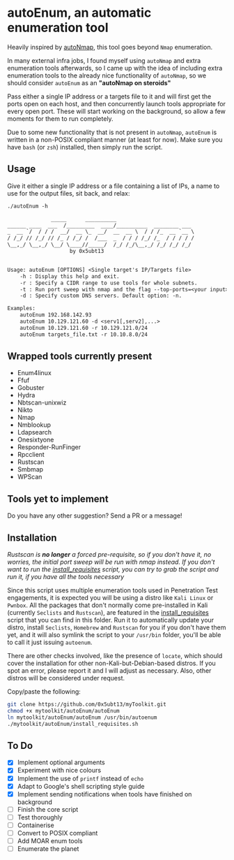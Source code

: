 # autoEnum, an automatic enumeration tool

Heavily inspired by [autoNmap](../autoNmap/README.md), this tool goes beyond `Nmap` enumeration.

In many external infra jobs, I found myself using `autoNmap` and extra enumeration tools afterwards, so I came up with the idea of including extra enumeration tools to the already nice functionality of `autoNmap`, so we should consider `autoEnum` as an **"autoNmap on steroids"**

Pass either a single IP address or a targets file to it and will first get the ports open on each host, and then concurrently launch tools appropriate for every open port. These will start working on the background, so allow a few moments for them to run completely.

Due to some new functionality that is not present in `autoNmap`, `autoEnum` is written in a non-POSIX compliant manner (at least for now). Make sure you have `bash` (or `zsh`) installed, then simply run the script.

## Usage

Give it either a single IP address or a file containing a list of IPs, a name to use for the output files, sit back, and relax:

~~~txt
./autoEnum -h

              _____      __________                         
______ ____  ___  /_________  ____/__________  ________ ___ 
_  __ `/  / / /  __/  __ \_  __/  __  __ \  / / /_  __ `__ \
/ /_/ // /_/ // /_ / /_/ /  /___  _  / / / /_/ /_  / / / / /
\__,_/ \__,_/ \__/ \____//_____/  /_/ /_/\__,_/ /_/ /_/ /_/ 
                    by 0x5ubt13                             


Usage: autoEnum [OPTIONS] <Single target's IP/Targets file>
    -h : Display this help and exit.
    -r : Specify a CIDR range to use tools for whole subnets.
    -t : Run port sweep with nmap and the flag --top-ports=<your input>
    -d : Specify custom DNS servers. Default option: -n.

Examples: 
    autoEnum 192.168.142.93
    autoEnum 10.129.121.60 -d <serv1[,serv2],...>
    autoEnum 10.129.121.60 -r 10.129.121.0/24
    autoEnum targets_file.txt -r 10.10.8.0/24    
~~~

## Wrapped tools currently present

- Enum4linux
- Ffuf
- Gobuster
- Hydra
- Nbtscan-unixwiz
- Nikto
- Nmap
- Nmblookup
- Ldapsearch
- Onesixtyone
- Responder-RunFinger
- Rpcclient
- Rustscan
- Smbmap
- WPScan

## Tools yet to implement

Do you have any other suggestion? Send a PR or a message!

## Installation

*Rustscan is **no longer** a forced pre-requisite, so if you don't have it, no worries, the initial port sweep will be run with nmap instead. If you don't want to run the [install_requisites](./install_requisites.sh) script, you can try to grab the script and run it, if you have all the tools necessary*

Since this script uses multiple enumeration tools used in Penetration Test engagements, it is expected you will be using a distro like `Kali Linux` or `Pwnbox`. All the packages that don't normally come pre-installed in Kali (currently `Seclists` and `Rustscan`), are featured in the [install_requisites](./install_requisites.sh) script that you can find in this folder. Run it to automatically update your distro, install `Seclists`, `Homebrew` and `Rustscan` for you if you don't have them yet, and it will also symlink the script to your `/usr/bin` folder, you'll be able to call it just issuing `autoenum`.

There are other checks involved, like the presence of `locate`, which should cover the installation for other non-Kali-but-Debian-based distros. If you spot an error, please report it and I will adjust as necessary. Also, other distros will be considered under request.

Copy/paste the following:

~~~sh
git clone https://github.com/0x5ubt13/myToolkit.git
chmod +x mytoolkit/autoEnum/autoEnum
ln mytoolkit/autoEnum/autoEnum /usr/bin/autoenum
./mytoolkit/autoEnum/install_requisites.sh
~~~

## To Do

- [x] Implement optional arguments
- [x] Experiment with nice colours
- [x] Implement the use of `printf` instead of `echo`
- [x] Adapt to Google's shell scripting style guide
- [x] Implement sending notifications when tools have finished on background
- [ ] Finish the core script
- [ ] Test thoroughly
- [ ] Containerise
- [ ] Convert to POSIX compliant
- [ ] Add MOAR enum tools
- [ ] Enumerate the planet